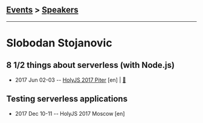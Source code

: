 ## [Events](../README.md) > [Speakers](../speakers.md)
---

# Slobodan Stojanovic

## 8 1&#x2F;2 things about serverless (with Node.js)
- 2017 Jun 02-03 -- [HolyJS 2017 Piter](https://www.youtube.com/watch?v=-RL7OlhpqWU) [en] | [:notebook:](https://downloads.contentful.com/nn534z2fqr9f/6NGdg4bq4oUa4cca4UEssK/a8eec0e17247c16b0f013257513a898a/Slobodan-Stojanovic_8-1-2-things-about-serverless.pdf)  
## Testing serverless applications
- 2017 Dec 10-11 -- HolyJS 2017 Moscow [en]   

